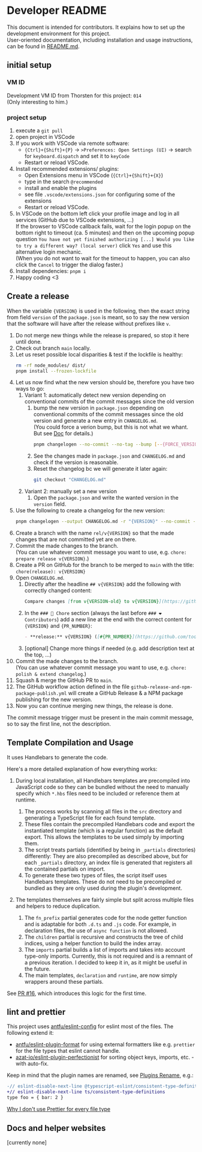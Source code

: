 # Developer README

This document is intended for contributors. It explains how to set up the development environment for this project.<br>
User-oriented documentation, including installation and usage instructions, can be found in [README.md](/README.md).

## initial setup

### VM ID

Development VM ID from Thorsten for this project: `014`<br>
(Only interesting to him.)

### project setup

1. execute a `git pull`
2. open project in VSCode
3. If you work with VSCode via remote software:
   - `{Ctrl}+{Shift}+{P}` -> `>Preferences: Open Settings (UI)` -> search for `keyboard.dispatch` and set it to `keyCode`
   - Restart or reload VSCode.
4. Install recommended extensions/ plugins:
   - Open Extensions menu in VSCode (`{Ctrl}+{Shift}+{X}`)
   - type in the search `@recommended`
   - install and enable the plugins
   - see file `.vscode/extensions.json` for configuring some of the extensions
   - Restart or reload VSCode.
5. In VSCode on the bottom left click your profile image and log in all services (GitHub due to VSCode extensions, ...)<br>
   If the browser to VSCode callback fails, wait for the login popup on the bottom right to timeout (ca. 5 minutes) and
   then on the upcoming popup question `You have not yet finished authorizing [...] Would you like to try a different way? (local server)` click `Yes` and use this alternative login mechanic.<br>
   (When you do not want to wait for the timeout to happen, you can also click the `Cancel` to trigger the dialog faster.)
6. Install dependencies: `pnpm i`
7. Happy coding <3

## Create a release

When the variable `{VERSION}` is used in the following, then the exact string from field `version` of the
`package.json` is meant, so to say the new version that the software will have after the release without
prefixes like `v`.

1. Do not merge new things while the release is prepared, so stop it here until done.
2. Check out branch `main` locally.
3. Let us reset possible local disparities & test if the lockfile is healthy:
   ```sh
   rm -rf node_modules/ dist/
   pnpm install --frozen-lockfile
   ```
4. Let us now find what the new version should be, therefore you have two ways to go:
   1. Variant 1: automatically detect new version depending on conventional commits of the commit messages since
      the old version
      1. bump the new version in `package.json` depending on conventional commits of the commit messages since the
         old version and generate a new entry in `CHANGELOG.md`.<br>
         (You could force a verion bump, but this is not what we whant. But see
         [Doc](https://github.com/unjs/changelogen?tab=readme-ov-file#cli-usage) for details.)
         ```sh
         pnpm changelogen --no-commit --no-tag --bump [--{FORCE_VERSION}]
         ```
      2. See the changes made in `package.json` and `CHANGELOG.md` and check if the version is reasonable.
      3. Reset the changelog bc we will generate it later again:
         ```sh
         git checkout "CHANGELOG.md"
         ```
   2. Variant 2: manually set a new version
      1. Open the `package.json` and write the wanted version in the `version` field.
5. Use the following to create a changelog for the new version:
   ```sh
   pnpm changelogen --output CHANGELOG.md -r "{VERSION}" --no-commit --no-tag
   ```
6. Create a branch with the name `rel/v{VERSION}` so that the made changes that are not committed yet are on there.
7. Commit the made changes to the branch.<br>
   (You can use whatever commit message you want to use, e.g. `chore: prepare release v{VERSION}`.)
8. Create a PR on GitHub for the branch to be merged to `main` with the title: `chore(release): v{VERSION}`
9. Open `CHANGELOG.md`.
   1. Directly after the headline `## v{VERSION}` add the following with correctly changed content:
      ```md
      Compare changes [from v{VERSION-old} to v{VERSION}](https://github.com/toddeTV/gltf-type-toolkit/compare/v{VERSION-old}...v{VERSION}) or see [full changelog](https://github.com/toddeTV/gltf-type-toolkit/blob/main/CHANGELOG.md).
      ```
   2. In the `### 🏡 Chore` section (always the last before `### ❤️ Contributors`) add a new line at the end with the
      correct content for `{VERSION}` and `{PR_NUMBER}`:
      ```md
      - **release:** v{VERSION} ([#{PR_NUMBER}](https://github.com/toddeTV/gltf-type-toolkit/pull/{PR_NUMBER}))
      ```
   3. [optional] Change more things if needed (e.g. add description text at the top, ...)
10. Commit the made changes to the branch.<br>
    (You can use whatever commit message you want to use, e.g. `chore: polish & extend changelog`.)
11. Squash & merge the GitHub PR to `main`.
12. The GitHub workflow action defined in the file `github-release-and-npm-package-publish.yml` will create a
    GitHub Release & a NPM package publishing for the new version.
13. Now you can continue merging new things, the release is done.

The commit message trigger must be present in the main commit message, so to say the first line, not the description.

## Template Compilation and Usage

It uses Handlebars to generate the code.

Here's a more detailed explanation of how everything works:

1. During local installation, all Handlebars templates are precompiled into JavaScript code so they can be bundled
   without the need to manually specify which `*.hbs` files need to be included or reference them at runtime.

   1. The process works by scanning all files in the `src` directory and generating a TypeScript file for each
      found template.
   2. These files contain the precompiled Handlebars code and export the instantiated template (which is a regular
      function) as the default export. This allows the templates to be used simply by importing them.
   3. The script treats partials (identified by being in `_partials` directories) differently: They are also
      precompiled as described above, but for each `_partials` directory, an index file is generated that registers
      all the contained partials on import.
   4. To generate these two types of files, the script itself uses Handlebars templates. These do not need to be
      precompiled or bundled as they are only used during the plugin's development.

2. The templates themselves are fairly simple but split across multiple files and helpers to reduce duplication.

   1. The `fn_prefix` partial generates code for the node getter function and is adaptable for both `.d.ts`
      and `.js` code. For example, in declaration files, the use of `async function` is not allowed.
   2. The `children` partial is recursive and constructs the tree of child indices, using a helper function to
      build the index array.
   3. The `imports` partial builds a list of imports and takes into account type-only imports. Currently, this is not
      required and is a remnant of a previous iteration. I decided to keep it in, as it might be useful in the future.
   4. The main templates, `declaration` and `runtime`, are now simply wrappers around these partials.

See [PR #16](https://github.com/toddeTV/gltf-type-toolkit/pull/16), which introduces this logic for the first time.

## lint and prettier

This project uses [antfu/eslint-config](https://github.com/antfu/eslint-config) for eslint most of the files.
The following extend it:

- [antfu/eslint-plugin-format](https://github.com/antfu/eslint-plugin-format) for using external formatters like
  e.g. `prettier` for the file types that eslint cannot handle.
- [azat-io/eslint-plugin-perfectionist](https://github.com/azat-io/eslint-plugin-perfectionist) for
  sorting object keys, imports, etc. - with auto-fix.

Keep in mind that the plugin names are renamed, see
[Plugins Rename](https://github.com/antfu/eslint-config?tab=readme-ov-file#plugins-renaming), e.g.:

```diff
-// eslint-disable-next-line @typescript-eslint/consistent-type-definitions
+// eslint-disable-next-line ts/consistent-type-definitions
type foo = { bar: 2 }
```

[Why I don't use Prettier for every file type](https://antfu.me/posts/why-not-prettier)

## Docs and helper websites

\[currently none\]
